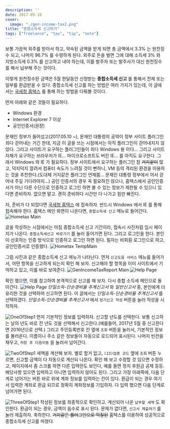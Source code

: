 ```yaml
---
description: ''
date: 2017-05-18
cover:
  image: "./gen-income-tax2.png"
title: "종합소득세 신고하기"
tags: ["freelance", "tax", "tip", "note"]
---
```

보통 가끔씩 외주를 받아서 하고, 약속된 금액을 받게 되면 총 금액에서 3.3% 는 원천징수 되고, 나머지 96.7% 를 수령하게 된다.
외주로 돈을 벌면 그에 대해 소득세 3% 와 지방소득세 0.3% 를 신고하고 내야 하는데, 이를 발주자 또는 발주사가 대신 원천징수를 해서 납부해 주는 것이다.

이렇게 원천징수된 금액은 5월 한달동안 신청받는 **종합소득세 신고** 를 통해서 전체 또는 일부를 환급받을 수 있다.
종합소득세 신고를 하는 방법은 여러 가지가 있는데, 이 글에서는 [국세청 홈텍스](https://www.hometax.go.kr) 를 통해 하는 방법을 다뤄볼 것이다.

먼저 아래와 같은 것들이 필요하다.

- Windows 환경
- Internet Explorer 7 이상
- 공인인증서(권장)

문재인 정부가 들어섰고(2017.05.10 ~), 문재인 대통령의 공약이 정부 사이트 플러그인 죄다 걷어내는 거긴 한데, 지금 이 글을 쓰는 시점에서는 아직 플러그인이 걷어내지지 않았다. 그리고 사이트가 요구하는 플러그인들이 죄다 Windows 용 이다... 그리고 사이트 자체가 요구하는 브라우저가 IE... 마이크로소프트도 버린 IE... 를 아직도 요구한다. 그래서 Windows 와 IE 가 필요하다. 정부 사이트에서 요구하는 플러그인 참 ~~거지같이~~ 많고, 덕지덕지 깔려서 컴퓨터 속도가 느려질 것이 뻔하니, VM 등의 격리된 환경을 이용하는 것을 추천한다.(도대체 거지같은 플러그인 언제쯤... 문재인 대통령 정부에서 어서 걷어내 주길 기다려야지...) 공인 인증서의 경우 꼭 필요하진 않으나, 홈텍스에서 공인인증서가 아닌 다른 수단으로 인증하고 로그인 하면 볼 수 있는 정보가 제한될 수 있으니 있다면 준비하자. 없으면 말고. 괜히 준비하다 시간만 다 나가고 힘만 빠진다.

자, 준비가 다 되었다면 [국세청 홈텍스](https://www.hometax.go.kr) 에 접속하자. 반드시 Windows 에서 IE 를 통해 접속해야 한다.
홈텍스 메인 화면이 나온다면, `종합소득세 신고` 메뉴로 들어간다.
![Hometax Main](https://sukso96100.github.io/blogimgs/gen-income-tax0.png)

글을 작성하는 시점에서는 마침 종합소득세 신고 기간이라, 접속시 사진처럼 임시 페이지가 나온다. `종합소득세신고 바로가기` 를 눌러 들어가면 된다.
그리고 로그인을 한다. 본인이 선호하는 인증 방식으로 인증하고 로그인 하면 된다. 필자는 비회훤 로그인으로 하고, 공인인증서로 인증했다.
![Hometax TempMain](https://sukso96100.github.io/blogimgs/gen-income-tax1.png)

그럼 사진과 같은 종합소득세 신고 메뉴가 나타난다.
먼저 `신고도움 서비스` 메뉴를 들어가서, 어떤 항목을 신고하게 되는지 확인 해 보자. 신고해야 할 항목을 이미 사이트에서 기억하고 있고, 이를 바로 보여준다.
![GenIncomeTaxReport Main](https://sukso96100.github.io/blogimgs/gen-income-tax2.png)
![Help Page](https://sukso96100.github.io/blogimgs/gen-income-tax3.png)

확인 했으면, 이를 참고하여 본격적으로 신고를 해 보자. 다시 종합 소득세 메인으로 돌아간다.
![Help Page](https://sukso96100.github.io/blogimgs/gen-income-tax4.png)
*단일소득-단순경비율 추계신고서* 와 *일반신고서* 중, 본인에계 더 유리한 것을 선택하여 신고하면 된다.
이 글에서는 *단일소득-단순경비율 추계신고서* 를 선택하겠다. *단일소득-단순경비율 추계신고서* 에서 `정기신고 작성` 버튼을 눌러 작성을 시작하자.

![OneOfStep1](https://sukso96100.github.io/blogimgs/gen-income-tax5.png)
먼저 기본적인 정보를 입력하자. 신고할 년도를 선택한다. 보통 신고하는 날의 년도 바로 전 년도 것을 선택해서 신고한다.(예를들어, 2017년 5월 중 신고한다면 2016년으로 선택.) 그리고 주민등록번호 칸 옆에 `조회` 버튼을 눌러서, 기본적인 정보를 불러온다. 이름이나 주소 같은 정보들이 자동으로 로드되어 표시된다. 나머지 빈칸을 채우고, `저장 후 다음이동` 을 눌러서 넘어간다.

![TwoOfStep1](https://sukso96100.github.io/blogimgs/gen-income-tax6.png)
세액을 계산해 보자. 별로 할거 없고, `(13)업종 코드` 옆에 `조회` 버튼 누르면, 신고할 금액이 다 자동으로 계산되 나온다. 확인 해 보고 수정할 것 있으면 수정하고, 페이지에서 좀 스크롤 하면 다른 입력란도 보인다, 예를 들면 정치 후원금 공제 등등. 해당사항 있으면 입력하고 아니면 입력하지 않아도 된다. 그리고 가장 아래쪽에, 다음 단계로 넘어가는 버튼 바로 위에 계좌 정보를 입력하는 칸이 있다. 환급이 되는 경우 여기서 입력한 계좌로 환급 되므로 정확히 계좌정보를 기입하자. 다 입력 했으면 다음 단계로 넘어가면 된다.

![ThreeOfStep1](https://sukso96100.github.io/blogimgs/gen-income-tax7.png)
작성된 정보를 최종적으로 확인하고. 계산되어 나온 `납부할 세액` 도 확인한다. 환급이 되는 경우, 금액이 음수로 표시 된다.
문제가 없다면, `신고서 제출하기` 를 눌러 제출하자. 축하한다. ~~거지같은 플러그인으로 떡칠된~~ 홈텍스를 이용하여 성공적으로 종합소득세 신고를 마쳤다.
